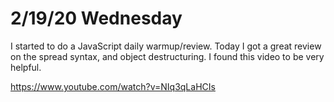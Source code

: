 # 2/19/20 Wednesday

I started to do a JavaScript daily warmup/review. Today I got a great review on the spread syntax, and object destructuring. I found this video to be very helpful.

https://www.youtube.com/watch?v=NIq3qLaHCIs


